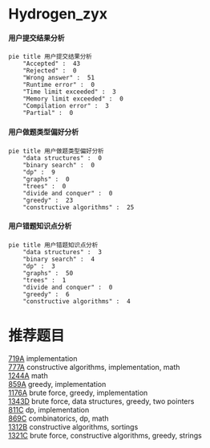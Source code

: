 # Hydrogen_zyx

<!-- tabs:start -->



#### **用户提交结果分析**

```mermaid
pie title 用户提交结果分析
    "Accepted" :  43
    "Rejected" :  0
    "Wrong answer" :  51
    "Runtime error" :  0
    "Time limit exceeded" :  3
    "Memory limit exceeded" :  0
    "Compilation error" :  3
    "Partial" :  0
```

#### **用户做题类型偏好分析**

```mermaid
pie title 用户做题类型偏好分析
    "data structures" :  0
    "binary search" :  0
    "dp" :  9
    "graphs" :  0
    "trees" :  0
    "divide and conquer" :  0
    "greedy" :  23
    "constructive algorithms" :  25
```
#### **用户错题知识点分析**

```mermaid
pie title 用户错题知识点分析
    "data structures" :  3
    "binary search" :  4
    "dp" :  3
    "graphs" :  50
    "trees" :  1
    "divide and conquer" :  0
    "greedy" :  6
    "constructive algorithms" :  4
```



<!-- tabs:end -->
# 推荐题目
[719A](https://codeforces.com/contest/719/problem/A)		implementation		  
[777A](https://codeforces.com/contest/777/problem/A)		constructive algorithms,
                        implementation,
                        math		  
[1244A](https://codeforces.com/contest/1244/problem/A)		math		  
[859A](https://codeforces.com/contest/859/problem/A)		greedy,
                        implementation		  
[1176A](https://codeforces.com/contest/1176/problem/A)		brute force,
                        greedy,
                        implementation		  
[1343D](https://codeforces.com/contest/1343/problem/D)		brute force,
                        data structures,
                        greedy,
                        two pointers		  
[811C](https://codeforces.com/contest/811/problem/C)		dp,
                        implementation		  
[869C](https://codeforces.com/contest/869/problem/C)		combinatorics,
                        dp,
                        math		  
[1312B](https://codeforces.com/contest/1312/problem/B)		constructive algorithms,
                        sortings		  
[1321C](https://codeforces.com/contest/1321/problem/C)		brute force,
                        constructive algorithms,
                        greedy,
                        strings		  
